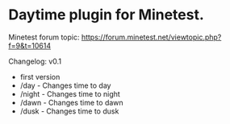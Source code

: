 Daytime plugin for Minetest.
=====
Minetest forum topic: https://forum.minetest.net/viewtopic.php?f=9&t=10614

Changelog:
v0.1
  - first version
  - /day - Changes time to day
  - /night - Changes time to night
  - /dawn - Changes time to dawn
  - /dusk - Changes time to dusk
